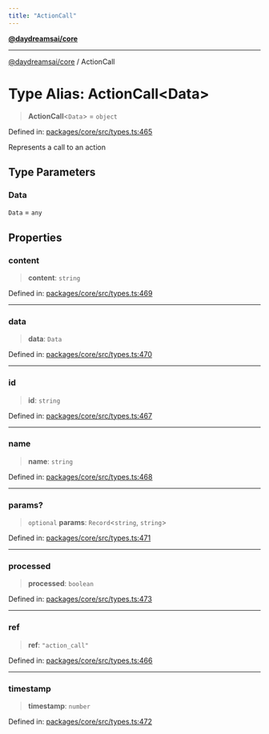 ```yaml
---
title: "ActionCall"
---
```


[**@daydreamsai/core**](./api-reference.md)

***

[@daydreamsai/core](./api-reference.md) / ActionCall

# Type Alias: ActionCall\<Data\>

> **ActionCall**\<`Data`\> = `object`

Defined in: [packages/core/src/types.ts:465](https://github.com/dojoengine/daydreams/blob/cade502c379b7b9e103832026447c86310638fce/packages/core/src/types.ts#L465)

Represents a call to an action

## Type Parameters

### Data

`Data` = `any`

## Properties

### content

> **content**: `string`

Defined in: [packages/core/src/types.ts:469](https://github.com/dojoengine/daydreams/blob/cade502c379b7b9e103832026447c86310638fce/packages/core/src/types.ts#L469)

***

### data

> **data**: `Data`

Defined in: [packages/core/src/types.ts:470](https://github.com/dojoengine/daydreams/blob/cade502c379b7b9e103832026447c86310638fce/packages/core/src/types.ts#L470)

***

### id

> **id**: `string`

Defined in: [packages/core/src/types.ts:467](https://github.com/dojoengine/daydreams/blob/cade502c379b7b9e103832026447c86310638fce/packages/core/src/types.ts#L467)

***

### name

> **name**: `string`

Defined in: [packages/core/src/types.ts:468](https://github.com/dojoengine/daydreams/blob/cade502c379b7b9e103832026447c86310638fce/packages/core/src/types.ts#L468)

***

### params?

> `optional` **params**: `Record`\<`string`, `string`\>

Defined in: [packages/core/src/types.ts:471](https://github.com/dojoengine/daydreams/blob/cade502c379b7b9e103832026447c86310638fce/packages/core/src/types.ts#L471)

***

### processed

> **processed**: `boolean`

Defined in: [packages/core/src/types.ts:473](https://github.com/dojoengine/daydreams/blob/cade502c379b7b9e103832026447c86310638fce/packages/core/src/types.ts#L473)

***

### ref

> **ref**: `"action_call"`

Defined in: [packages/core/src/types.ts:466](https://github.com/dojoengine/daydreams/blob/cade502c379b7b9e103832026447c86310638fce/packages/core/src/types.ts#L466)

***

### timestamp

> **timestamp**: `number`

Defined in: [packages/core/src/types.ts:472](https://github.com/dojoengine/daydreams/blob/cade502c379b7b9e103832026447c86310638fce/packages/core/src/types.ts#L472)
